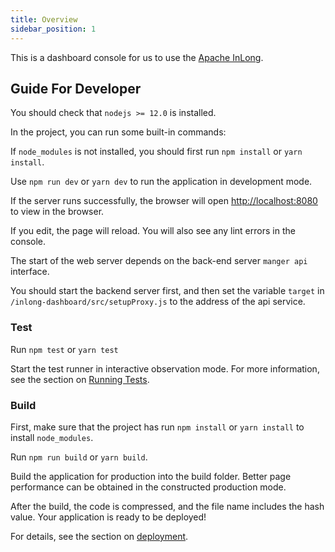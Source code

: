 ```yaml
---
title: Overview
sidebar_position: 1
---
```


This is a dashboard console for us to use the [Apache InLong](https://github.com/apache/inlong).

## Guide For Developer
You should check that `nodejs >= 12.0` is installed.

In the project, you can run some built-in commands:

If `node_modules` is not installed, you should first run `npm install` or `yarn install`.

Use `npm run dev` or `yarn dev` to run the application in development mode.

If the server runs successfully, the browser will open [http://localhost:8080](http://localhost:8080) to view in the browser.

If you edit, the page will reload.
You will also see any lint errors in the console.

The start of the web server depends on the back-end server `manger api` interface.

You should start the backend server first, and then set the variable `target` in `/inlong-dashboard/src/setupProxy.js` to the address of the api service.

### Test

Run `npm test` or `yarn test`

Start the test runner in interactive observation mode.
For more information, see the section on [Running Tests](https://create-react-app.dev/docs/running-tests/).

### Build

First, make sure that the project has run `npm install` or `yarn install` to install `node_modules`.

Run `npm run build` or `yarn build`.

Build the application for production into the build folder.
Better page performance can be obtained in the constructed production mode.

After the build, the code is compressed, and the file name includes the hash value.
Your application is ready to be deployed!

For details, see the section on [deployment](https://create-react-app.dev/docs/deployment/).

